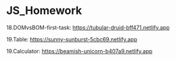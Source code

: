# JS_Homework
18.DOMvsBOM-first-task: https://tubular-druid-bff471.netlify.app

19.Table: https://sunny-sunburst-5cbc69.netlify.app

19.Calculator: https://beamish-unicorn-b407a9.netlify.app